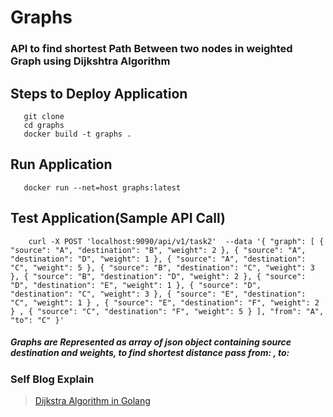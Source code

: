 # Graphs

### API to find shortest Path Between two nodes in weighted Graph using Dijkshtra Algorithm

## Steps to Deploy Application
   
```
   git clone
   cd graphs
   docker build -t graphs .
```

## Run Application
 ```
    docker run --net=host graphs:latest
```

## Test Application(Sample API Call)
``` 
    curl -X POST 'localhost:9090/api/v1/task2'  --data '{ "graph": [ { "source": "A", "destination": "B", "weight": 2 }, { "source": "A", "destination": "D", "weight": 1 }, { "source": "A", "destination": "C", "weight": 5 }, { "source": "B", "destination": "C", "weight": 3 }, { "source": "B", "destination": "D", "weight": 2 }, { "source": "D", "destination": "E", "weight": 1 }, { "source": "D", "destination": "C", "weight": 3 }, { "source": "E", "destination": "C", "weight": 1 } , { "source": "E", "destination": "F", "weight": 2 } , { "source": "C", "destination": "F", "weight": 5 } ], "from": "A", "to": "C" }'
```

##### Graphs are Represented as array of json object containing source destination and weights, to find shortest distance pass from: , to:

### Self Blog Explain
> [Dijkstra Algorithm in Golang](https://medium.com/@rishabhmishra131/golang-dijkstra-algorithm-7bf2722ba0c8)


